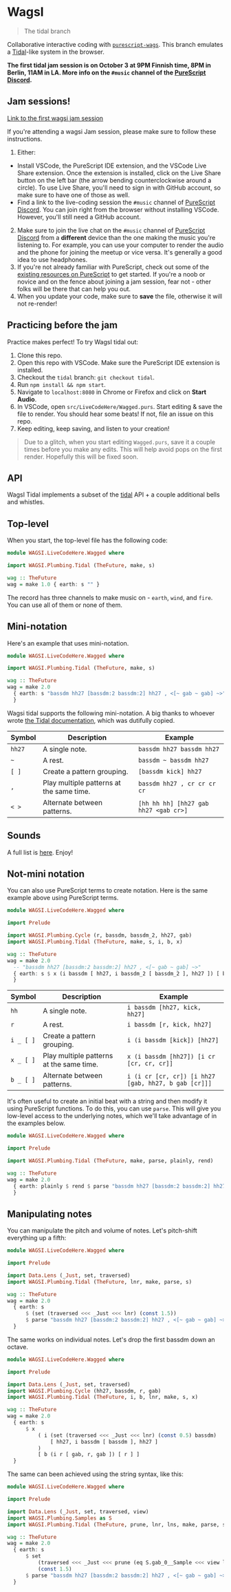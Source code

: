 # WagsI

> The tidal branch

Collaborative interactive coding with [`purescript-wags`](https://github.com/mikesol/purescript-wags). This branch emulates a [Tidal](https://tidalcycles.org/)-like system in the browser.

**The first tidal jam session is on October 3 at 9PM Finnish time, 8PM in Berlin, 11AM in LA. More info on the `#music` channel of the [PureScript Discord](https://purescript.org/chat).**

## Jam sessions!

[Link to the first wagsi jam session](https://twitter.com/stronglynormal/status/1409566300452577286)

If you're attending a wagsi Jam session, please make sure to follow these instructions.

1. Either:
  - Install VSCode, the PureScript IDE extension, and the VSCode Live Share extension. Once the extension is installed, click on the Live Share button on the left bar (the arrow bending counterclockwise around a circle). To use Live Share, you'll need to sign in with GitHub account, so make sure to have one of those as well.
  - Find a link to the live-coding session the `#music` channel of [PureScript Discord](https://purescript.org/chat). You can join right from the browser without installing VSCode. However, you'll still need a GitHub account. 
2. Make sure to join the live chat on the `#music` channel of [PureScript Discord](https://purescript.org/chat) from a **different** device than the one making the music you're listening to. For example, you can use your computer to render the audio and the phone for joining the meetup or vice versa. It's generally a good idea to use headphones.
3. If you're not already familiar with PureScript, check out some of the [existing resources on PureScript](https://leanpub.com/fp-made-easier) to get started. If you're a noob or novice and on the fence about joining a jam session, fear not - other folks will be there that can help you out.
4. When you update your code, make sure to **save** the file, otherwise it will not re-render!

## Practicing before the jam

Practice makes perfect! To try WagsI tidal out:

1. Clone this repo.
2. Open this repo with VSCode. Make sure the PureScript IDE extension is installed.
3. Checkout the `tidal` branch: `git checkout tidal`.
3. Run `npm install && npm start`.
4. Navigate to `localhost:8080` in Chrome or Firefox and click on **Start Audio**.
5. In VSCode, open `src/LiveCodeHere/Wagged.purs`. Start editing & save the file to render. You should hear some beats! If not, file an issue on this repo.
6. Keep editing, keep saving, and listen to your creation!

> Due to a glitch, when you start editing `Wagged.purs`, save it a couple times before you make any edits. This will help avoid pops on the first render. Hopefully this will be fixed soon.

## API

WagsI Tidal implements a subset of the [tidal](https://tidalcycles.org/) API + a couple additional bells and whistles.

## Top-level

When you start, the top-level file has the following code:

```purescript
module WAGSI.LiveCodeHere.Wagged where

import WAGSI.Plumbing.Tidal (TheFuture, make, s)

wag :: TheFuture
wag = make 1.0 { earth: s "" }
```

The record has three channels to make music on - `earth`, `wind`, and `fire`. You can use all of them or none of them.

## Mini-notation

Here's an example that uses mini-notation.

```purescript
module WAGSI.LiveCodeHere.Wagged where

import WAGSI.Plumbing.Tidal (TheFuture, make, s)

wag :: TheFuture
wag = make 2.0
  { earth: s "bassdm hh27 [bassdm:2 bassdm:2] hh27 , <[~ gab ~ gab] ~>"
  }
```

Wagsi tidal supports the following mini-notation. A big thanks to whoever wrote [the Tidal documentation](http://tidalcycles.org/docs/reference/mini_notation/), which was dutifully copied.

| Symbol | Description                              | Example                               |
|--------|------------------------------------------|---------------------------------------|
| `hh27` | A single note.                           | `bassdm hh27 bassdm hh27`             |
| `~`    | A rest.                                  | `bassdm ~ bassdm hh27`                |
| `[ ]`  | Create a pattern grouping.               | `[bassdm kick] hh27`                  |
| `,`    | Play multiple patterns at the same time. | `bassdm hh27 , cr cr cr cr`           |
| `< >`  | Alternate between patterns.              | `[hh hh hh] [hh27 gab hh27 <gab cr>]` |

## Sounds

A full list is [here](./SOUNDS.md). Enjoy!

## Not-mini notation

You can also use PureScript terms to create notation. Here is the same example above using PureScript terms.

```purescript
module WAGSI.LiveCodeHere.Wagged where

import Prelude

import WAGSI.Plumbing.Cycle (r, bassdm, bassdm_2, hh27, gab)
import WAGSI.Plumbing.Tidal (TheFuture, make, s, i, b, x)

wag :: TheFuture
wag = make 2.0
  -- "bassdm hh27 [bassdm:2 bassdm:2] hh27 , <[~ gab ~ gab] ~>"
  { earth: s $ x (i bassdm [ hh27, i bassdm_2 [ bassdm_2 ], hh27 ]) [ b (i r [ gab, r, gab ]) [ r ] ]
  }
```

| Symbol     | Description                              | Example                                              |
|------------|------------------------------------------|------------------------------------------------------|
| `hh`       | A single note.                           | `i bassdm [hh27, kick, hh27]`                        |
| `r`        | A rest.                                  | `i bassdm [r, kick, hh27]`                           |
| `i _ [ ]`  | Create a pattern grouping.               | `i (i bassdm [kick]) [hh27]`                         |
| `x _ [ ]`  | Play multiple patterns at the same time. | `x (i bassdm [hh27]) [i cr [cr, cr, cr]]`            |
| `b _ [ ]`  | Alternate between patterns.              | `i (i cr [cr, cr]) [i hh27 [gab, hh27, b gab [cr]]]` |

It's often useful to create an initial beat with a string and then modify it using PureScript functions. To do this, you can use `parse`. This will give you low-level access to the underlying notes, which we'll take advantage of in the examples below.

```purescript
module WAGSI.LiveCodeHere.Wagged where

import Prelude

import WAGSI.Plumbing.Tidal (TheFuture, make, parse, plainly, rend)

wag :: TheFuture
wag = make 2.0
  { earth: plainly $ rend $ parse "bassdm hh27 [bassdm:2 bassdm:2] hh27 , <[~ gab ~ gab] ~>"
  }
```

## Manipulating notes

You can manipulate the pitch and volume of notes. Let's pitch-shift everything up a fifth:

```purescript
module WAGSI.LiveCodeHere.Wagged where

import Prelude

import Data.Lens (_Just, set, traversed)
import WAGSI.Plumbing.Tidal (TheFuture, lnr, make, parse, s)

wag :: TheFuture
wag = make 2.0
  { earth: s
      $ (set (traversed <<< _Just <<< lnr) (const 1.5))
      $ parse "bassdm hh27 [bassdm:2 bassdm:2] hh27 , <[~ gab ~ gab] ~>"
  }
```

The same works on individual notes. Let's drop the first bassdm down an octave.

```purescript
module WAGSI.LiveCodeHere.Wagged where

import Prelude

import Data.Lens (_Just, set, traversed)
import WAGSI.Plumbing.Cycle (hh27, bassdm, r, gab)
import WAGSI.Plumbing.Tidal (TheFuture, i, b, lnr, make, s, x)

wag :: TheFuture
wag = make 2.0
  { earth: s
      $ x
          ( i (set (traversed <<< _Just <<< lnr) (const 0.5) bassdm)
              [ hh27, i bassdm [ bassdm ], hh27 ]
          )
          [ b (i r [ gab, r, gab ]) [ r ] ]
  }
```

The same can been achieved using the string syntax, like this:

```purescript
module WAGSI.LiveCodeHere.Wagged where

import Prelude

import Data.Lens (_Just, set, traversed, view)
import WAGSI.Plumbing.Samples as S
import WAGSI.Plumbing.Tidal (TheFuture, prune, lnr, lns, make, parse, s)

wag :: TheFuture
wag = make 2.0
  { earth: s
      $ set
          (traversed <<< _Just <<< prune (eq S.gab_0__Sample <<< view lns) <<< lnr)
          (const 1.5)
      $ parse "bassdm hh27 [bassdm:2 bassdm:2] hh27 , <[~ gab ~ gab] ~>"
  }
```
